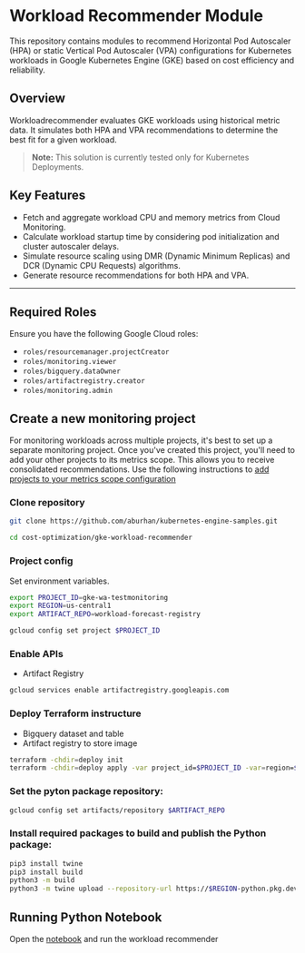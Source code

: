 # Workload Recommender Module

This repository contains modules to recommend Horizontal Pod Autoscaler
(HPA) or static Vertical Pod Autoscaler (VPA) configurations for Kubernetes
workloads in Google Kubernetes Engine (GKE) based on cost efficiency and
reliability.

## Overview

Workloadrecommender evaluates GKE workloads using historical metric data. It
simulates both HPA and VPA recommendations to determine the best fit for
a given workload.

> **Note:** This solution is currently tested only for Kubernetes
> Deployments.

## Key Features

-   Fetch and aggregate workload CPU and memory metrics from Cloud
    Monitoring.
-   Calculate workload startup time by considering pod initialization and
    cluster autoscaler delays.
-   Simulate resource scaling using DMR (Dynamic Minimum Replicas) and DCR
    (Dynamic CPU Requests) algorithms.
-   Generate resource recommendations for both HPA and VPA.

---

## Required Roles

Ensure you have the following Google Cloud roles:

-   `roles/resourcemanager.projectCreator`
-   `roles/monitoring.viewer`
-   `roles/bigquery.dataOwner`
-   `roles/artifactregistry.creator`
-   `roles/monitoring.admin`

## Create a new monitoring project

For monitoring workloads across multiple projects, it's best to set up a separate
monitoring project. Once you've created this project, you'll need to add your
other projects to its metrics scope. This allows you to receive consolidated
recommendations. Use the following instructions to
[add projects to your metrics scope configuration](https://cloud.google.com/monitoring/settings/multiple-projects)

### Clone repository

```sh
git clone https://github.com/aburhan/kubernetes-engine-samples.git

cd cost-optimization/gke-workload-recommender
```

### Project config

Set environment variables.

```sh
export PROJECT_ID=gke-wa-testmonitoring
export REGION=us-central1
export ARTIFACT_REPO=workload-forecast-registry

gcloud config set project $PROJECT_ID
```

### Enable APIs

- Artifact Registry

```sh
gcloud services enable artifactregistry.googleapis.com
```

### Deploy Terraform instructure

- Bigquery dataset and table
- Artifact registry to store image

```sh
terraform -chdir=deploy init
terraform -chdir=deploy apply -var project_id=$PROJECT_ID -var=region=$REGION -var artifact_registry_id=$ARTIFACT_REPO
```

### Set the pyton package repository:

```sh
gcloud config set artifacts/repository $ARTIFACT_REPO
```

### Install required packages to build and publish the Python package:

```sh
pip3 install twine
pip3 install build
python3 -m build
python3 -m twine upload --repository-url https://$REGION-python.pkg.dev/$PROJECT_ID/$ARTIFACT_REPO/ dist/*
```

## Running Python Notebook

Open the [notebook](workloadrecommender_notebook.ipynb) and run the workload recommender
